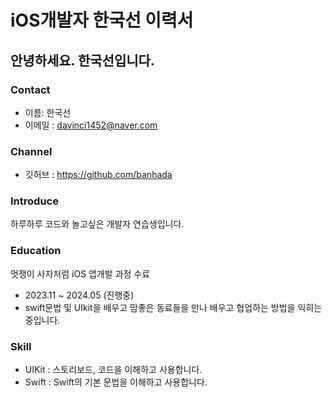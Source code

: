 # iOS개발자 한국선 이력서 

## 안녕하세요. 한국선입니다.

### Contact
- 이름: 한국선
- 이메일 : davinci1452@naver.com

### Channel
- 깃허브 : https://github.com/banhada


### Introduce

하루하루 코드와 놀고싶은 개발자 연습생입니다.

### Education

멋쟁이 사자처럼  iOS 앱개발 과정 수료
- 2023.11 ~ 2024.05 (진행중)
- swift문법 및 UIkit을 배우고 맘좋은 동료들을 만나 배우고 협업하는 방법을 익히는 중입니다.


###  Skill

- UIKit : 스토리보드, 코드을 이해하고 사용합니다.
- Swift : Swift의 기본 문법을 이해하고 사용합니다.




